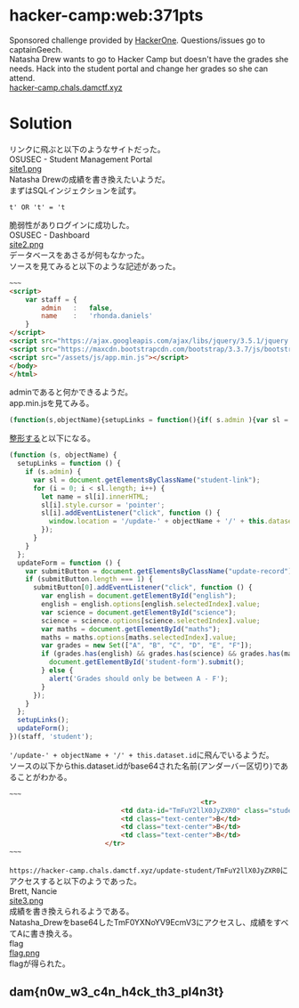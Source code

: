 # hacker-camp:web:371pts
Sponsored challenge provided by [HackerOne](https://www.hackerone.com/). Questions/issues go to captainGeech.  
Natasha Drew wants to go to Hacker Camp but doesn't have the grades she needs. Hack into the student portal and change her grades so she can attend.  
[hacker-camp.chals.damctf.xyz](https://hacker-camp.chals.damctf.xyz/)  

# Solution
リンクに飛ぶと以下のようなサイトだった。  
OSUSEC - Student Management Portal  
[site1.png](site/site1.png)  
Natasha Drewの成績を書き換えたいようだ。  
まずはSQLインジェクションを試す。  
```text
t' OR 't' = 't
```
脆弱性がありログインに成功した。  
OSUSEC - Dashboard  
[site2.png](site/site2.png)  
データベースをあさるが何もなかった。  
ソースを見てみると以下のような記述があった。  
```html
~~~
<script>
    var staff = {
        admin   :   false,
        name    :   'rhonda.daniels'
    }
</script>
<script src="https://ajax.googleapis.com/ajax/libs/jquery/3.5.1/jquery.min.js"></script>
<script src="https://maxcdn.bootstrapcdn.com/bootstrap/3.3.7/js/bootstrap.min.js" integrity="sha384-Tc5IQib027qvyjSMfHjOMaLkfuWVxZxUPnCJA7l2mCWNIpG9mGCD8wGNIcPD7Txa" crossorigin="anonymous"></script>
<script src="/assets/js/app.min.js"></script>
</body>
</html>
```
adminであると何かできるようだ。  
app.min.jsを見てみる。  
```JavaScript:app.min.js
(function(s,objectName){setupLinks = function(){if( s.admin ){var sl = document.getElementsByClassName("student-link");for (i = 0; i < sl.length; i++) {let name = sl[i].innerHTML;sl[i].style.cursor='pointer';sl[i].addEventListener("click", function(){window.location = '/update-' + objectName + '/' + this.dataset.id;});}}};updateForm = function(){ var submitButton = document.getElementsByClassName("update-record"); if( submitButton.length === 1 ){ submitButton[0].addEventListener("click", function(){var english = document.getElementById("english");english = english.options[english.selectedIndex].value;var science = document.getElementById("science");science = science.options[science.selectedIndex].value;var maths = document.getElementById("maths");maths = maths.options[maths.selectedIndex].value;var grades = new Set(["A","B","C","D","E","F"]);if (grades.has(english) && grades.has(science) && grades.has(maths) ) {document.getElementById('student-form').submit();}else{ alert('Grades should only be between A - F');}});}};setupLinks();updateForm();})(staff,'student');
```
[整形する](https://lab.syncer.jp/Tool/JavaScript-PrettyPrint/)と以下になる。  
```JavaScript
(function (s, objectName) {
  setupLinks = function () {
    if (s.admin) {
      var sl = document.getElementsByClassName("student-link");
      for (i = 0; i < sl.length; i++) {
        let name = sl[i].innerHTML;
        sl[i].style.cursor = 'pointer';
        sl[i].addEventListener("click", function () {
          window.location = '/update-' + objectName + '/' + this.dataset.id;
        });
      }
    }
  };
  updateForm = function () {
    var submitButton = document.getElementsByClassName("update-record");
    if (submitButton.length === 1) {
      submitButton[0].addEventListener("click", function () {
        var english = document.getElementById("english");
        english = english.options[english.selectedIndex].value;
        var science = document.getElementById("science");
        science = science.options[science.selectedIndex].value;
        var maths = document.getElementById("maths");
        maths = maths.options[maths.selectedIndex].value;
        var grades = new Set(["A", "B", "C", "D", "E", "F"]);
        if (grades.has(english) && grades.has(science) && grades.has(maths)) {
          document.getElementById('student-form').submit();
        } else {
          alert('Grades should only be between A - F');
        }
      });
    }
  };
  setupLinks();
  updateForm();
})(staff, 'student');
```
`'/update-' + objectName + '/' + this.dataset.id`に飛んでいるようだ。  
ソースの以下からthis.dataset.idがbase64された名前(アンダーバー区切り)であることがわかる。  
```html
~~~
                                                <tr>
                            <td data-id="TmFuY2llX0JyZXR0" class="student-link">Brett, Nancie</td>
                            <td class="text-center">B</td>
                            <td class="text-center">B</td>
                            <td class="text-center">B</td>
                        </tr>
~~~
```
`https://hacker-camp.chals.damctf.xyz/update-student/TmFuY2llX0JyZXR0`にアクセスすると以下のようであった。  
Brett, Nancie  
[site3.png](site/site3.png)  
成績を書き換えられるようである。  
Natasha_Drewをbase64したTmF0YXNoYV9EcmV3にアクセスし、成績をすべてAに書き換える。  
flag  
[flag.png](site/flag.png)  
flagが得られた。  

## dam{n0w_w3_c4n_h4ck_th3_pl4n3t}